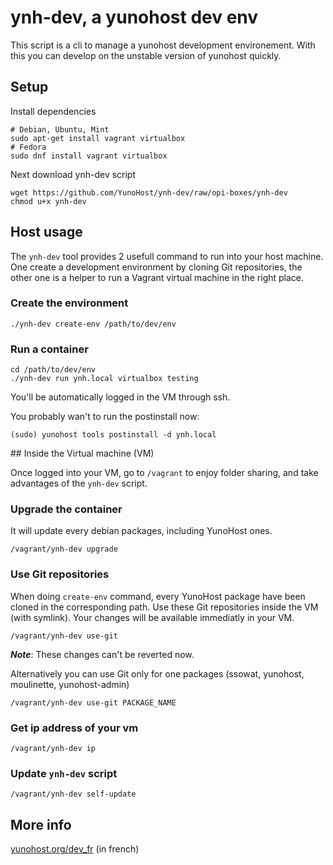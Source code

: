 # ynh-dev, a yunohost dev env

This script is a cli to manage a yunohost development environement.
With this you can develop on the unstable version of yunohost quickly.

## Setup

Install dependencies
```shell
# Debian, Ubuntu, Mint
sudo apt-get install vagrant virtualbox
# Fedora
sudo dnf install vagrant virtualbox
```

Next download ynh-dev script

```shell
wget https://github.com/YunoHost/ynh-dev/raw/opi-boxes/ynh-dev
chmod u+x ynh-dev
```

## Host usage

The `ynh-dev` tool provides 2 usefull command to run into your host machine. One
create a development environment by cloning Git repositories, the other one is a
helper to run a Vagrant virtual machine in the right place.

### Create the environment

```shell
./ynh-dev create-env /path/to/dev/env
```

### Run a container
```shell
cd /path/to/dev/env
./ynh-dev run ynh.local virtualbox testing
```

You'll be automatically logged in the VM through ssh.

You probably wan't to run the postinstall now:

    (sudo) yunohost tools postinstall -d ynh.local

## Inside the Virtual machine (VM)

Once logged into your VM, go to `/vagrant` to enjoy folder sharing, and take
advantages of the `ynh-dev` script.

###  Upgrade the container

It will update every debian packages, including YunoHost ones.

    /vagrant/ynh-dev upgrade

###  Use Git repositories

When doing `create-env` command, every YunoHost package have been cloned in the
corresponding path. Use these Git repositories inside the VM (with symlink).
Your changes will be available immediatly in your VM.

    /vagrant/ynh-dev use-git

***Note***: These changes can't be reverted now.

Alternatively you can use Git only for one packages (ssowat, yunohost,
moulinette, yunohost-admin)

    /vagrant/ynh-dev use-git PACKAGE_NAME


### Get ip address of your vm

    /vagrant/ynh-dev ip


### Update `ynh-dev` script

    /vagrant/ynh-dev self-update


## More info 

[yunohost.org/dev_fr](https://yunohost.org/dev_fr) (in french)
